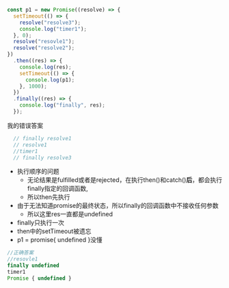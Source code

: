 ```js
const p1 = new Promise((resolve) => {
  setTimeout(() => {
    resolve("resolve3");
    console.log("timer1");
  }, 0);
  resolve("resovle1");
  resolve("resolve2");
})
  .then((res) => {
    console.log(res);
    setTimeout(() => {
      console.log(p1);
    }, 1000);
  })
  .finally((res) => { 
    console.log("finally", res); 
  });
```

我的错误答案

```js
  // finally resolve1
  // resolve1
  //timer1
  // finally resolve3
```

- 执行顺序的问题
  - 无论结果是fulfilled或者是rejected，在执行then()和catch()**后**，都会执行finally指定的回调函数,
  - 所以then先执行
- 由于无法知道promise的最终状态，所以finally的回调函数中不接收任何参数
  - 所以这里res一直都是undefined
- finally只执行一次
- then中的setTimeout被遗忘
- p1 = promise{ undefined }没懂

```js
//正确答案
//resovle1
finally undefined
timer1
Promise { undefined }
```



